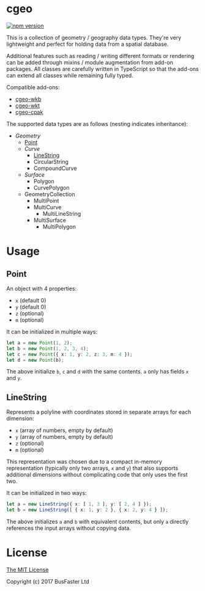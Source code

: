cgeo
====

[![npm version](https://img.shields.io/npm/v/cgeo.svg)](https://www.npmjs.com/package/cgeo)

This is a collection of geometry / geography data types.
They're very lightweight and perfect for holding data from a spatial database.

Additional features such as reading / writing different formats or rendering
can be added through mixins / module augmentation from add-on packages.
All classes are carefully written in TypeScript so that the add-ons
can extend all classes while remaining fully typed.

Compatible add-ons:

- [cgeo-wkb](https://github.com/charto/cgeo-wkb)
- [cgeo-wkt](https://github.com/charto/cgeo-wkt)
- [cgeo-cpak](https://github.com/charto/cgeo-cpak)

The supported data types are as follows (nesting indicates inheritance):

- *Geometry*
  - [Point](#point)
  - *Curve*
    - [LineString](#linestring)
    - CircularString
    - CompoundCurve
  - *Surface*
    - Polygon
    - CurvePolygon
  - GeometryCollection
    - MultiPoint
    - MultiCurve
      - MultiLineString
    - MultiSurface
      - MultiPolygon

Usage
=====

Point
-----

An object with 4 properties:

- `x` (default 0)
- `y` (default 0)
- `z` (optional)
- `m` (optional)

It can be initialized in multiple ways:

```TypeScript
let a = new Point(1, 2);
let b = new Point(1, 2, 3, 4);
let c = new Point({ x: 1, y: 2, z: 3, m: 4 });
let d = new Point(b);
```

The above initialize `b`, `c` and `d` with the same contents.
`a` only has fields `x` and `y`.

LineString
----------

Represents a polyline with coordinates stored in separate arrays for each dimension:
- `x` (array of numbers, empty by default)
- `y` (array of numbers, empty by default)
- `z` (optional)
- `m` (optional)

This representation was chosen due to a compact in-memory representation
(typically only two arrays, `x` and `y`) that also supports additional
dimensions without complicating code that only uses the first two.

It can be initialized in two ways:

```TypeScript
let a = new LineString({ x: [ 1, 3 ], y: [ 2, 4 ] });
let b = new LineString([ { x: 1, y: 2 }, { x: 2, y: 4 } ]);
```

The above initializes `a` and `b` with equivalent contents, but only `a`
directly references the input arrays without copying data.

License
=======

[The MIT License](https://raw.githubusercontent.com/charto/cgeo/master/LICENSE)

Copyright (c) 2017 BusFaster Ltd
